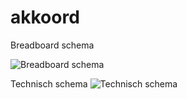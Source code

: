 # akkoord

Breadboard schema

![Breadboard schema](https://preview.ibb.co/jWk5jb/Untitled_Sketch_12_bb.png)

Technisch schema
![Technisch schema](https://preview.ibb.co/e582VG/Untitled_Sketch_11_schema.png)
